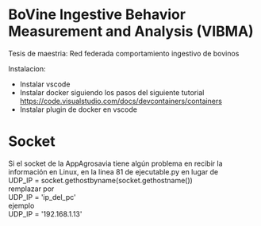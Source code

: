 # BoVine Ingestive Behavior Measurement and Analysis (VIBMA)

Tesis de maestria: 
Red federada comportamiento ingestivo de bovinos

Instalacion:
- Instalar vscode
- Instalar docker siguiendo los pasos del siguiente tutorial 
https://code.visualstudio.com/docs/devcontainers/containers
- Instalar plugin de docker en vscode



# Socket

Si el socket de la AppAgrosavia tiene algún problema en recibir la información en Linux, en la linea 81 de ejecutable.py en lugar de <br>
UDP_IP = socket.gethostbyname(socket.gethostname()) <br>
remplazar por <br>
UDP_IP = 'ip_del_pc'  <br>
ejemplo  <br>
UDP_IP = '192.168.1.13'
